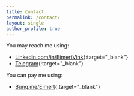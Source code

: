 ```yaml
---
title: Contact
permalink: /contact/
layout: single
author_profile: true
---
```

You may reach me using:
- [Linkedin.com/in/EimertVink](http://linkedin.com/in/eimertvink){:target="_blank"}
- [Telegram](https://t.me/eim_92){:target="_blank"}

You can pay me using:
- [Bunq.me/Eimert](https://bunq.me/Eimert){:target="_blank"}
